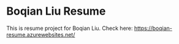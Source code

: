 # Boqian Liu Resume
This is resume project for Boqian Liu. 
Check here: https://boqian-resume.azurewebsites.net/